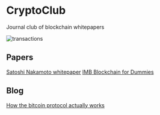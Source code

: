 # CryptoClub
Journal club of blockchain whitepapers

![transactions](bitcoin_blockchain_infographic1.jpg)

## Papers

[Satoshi Nakamoto whitepaper](PDFs/Bitcoin_A_Peer_to_Peer_Electronic_Cash_System.pdf)
[IMB Blockchain for Dummies](PDFs/blockchain_for_dummies.PDF)


## Blog

[How the bitcoin protocol actually works](http://www.michaelnielsen.org/ddi/how-the-bitcoin-protocol-actually-works/)
